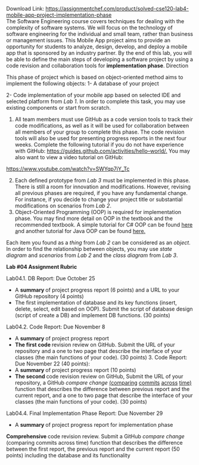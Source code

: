 Download Link: https://assignmentchef.com/product/solved-cse120-lab4-mobile-app-project-implementation-phase
<br>
The Software Engineering course covers techniques for dealing with the complexity of software systems. We will focus on the technology of software engineering for the individual and small team, rather than business or management issues. This Mobile App project aims to provide an opportunity for students to analyze, design, develop, and deploy a mobile app that is sponsored by an industry partner.  By the end of this lab, you will be able to define the main steps of developing a software project by using a code revision and collaboration tools for <strong>implementation phase</strong>. Direction

This phase of project which is based on object-oriented method aims to implement the following objects: 1-   A database of your project

2- Code implementation of your mobile app based on selected IDE and selected platform from <em>Lab 1</em>. In order to complete this task, you may use existing components or start from scratch.

<ol>

 <li>All team members must use GitHub as a code version tools to track their code modifications, as well as it will be used for collaboration between all members of your group to complete this phase. The code revision tools will also be used for presenting progress reports in the next four weeks. Complete the following tutorial if you do not have experience with GitHub: <a href="https://guides.github.com/activities/hello-world/">https://guides.github.com/activities/hello</a><a href="https://guides.github.com/activities/hello-world/">–</a><a href="https://guides.github.com/activities/hello-world/">world/</a><a href="https://guides.github.com/activities/hello-world/">.</a> You may also want to view a video tutorial on GitHub:</li>

</ol>

<a href="https://www.youtube.com/watch?v=SWYqp7iY_Tc">https://www.youtube.com/watch?v=SWYqp7iY_Tc</a>

<ol start="2">

 <li>Each defined prototype from <em>Lab 3 </em>must be implemented in this phase. There is still a room for innovation and modifications. However, revising all previous phases are required, if you have any fundamental change. For instance, if you decide to change your project title or substantial modifications on scenarios from <em>Lab 2</em>.</li>

 <li>Object-Oriented Programming (OOP) is required for implementation phase. You may find more detail on OOP in the textbook and the recommended textbook. A simple tutorial for C# OOP can be found <a href="https://msdn.microsoft.com/en-us/library/dd460654.aspx">here</a> <a href="https://msdn.microsoft.com/en-us/library/dd460654.aspx">a</a>nd another tutorial for Java OOP can be found <a href="https://docs.oracle.com/javase/tutorial/java/concepts/">here</a><a href="https://docs.oracle.com/javase/tutorial/java/concepts/">.</a></li>

</ol>

Each item you found as a <em>thing </em>from <em>Lab 2 </em>can be considered as an <em>object</em>. In order to find the relationship between objects, you may use <em>state diagram </em>and <em>scenarios </em>from <em>Lab 2 </em>and the <em>class diagram </em>from <em>Lab 3</em>.




<strong>Lab #04 Assignment Rubric </strong>

Lab04.1. DB Report: Due October 25

<ul>

 <li>A <strong>summary </strong>of project progress report (6 points) and a URL to your GitHub repository (4 points)</li>

 <li>The first implementation of database and its key functions (insert, delete, select, edit based on OOP). Submit the script of database design (script of create a DB) and implement DB functions. (30 points)</li>

</ul>

Lab04.2. Code Report: Due November 8

<ul>

 <li>A <strong>summary </strong>of project progress report</li>

 <li><strong>The first code </strong>revision review on GitHub. Submit the URL of your repository and a one to two page that describe the interface of your classes (the main functions of your code). (30 points) 3. Code Report: Due November 22 (40 points):</li>

 <li>A <strong>summary </strong>of project progress report (10 points)</li>

 <li><strong>The second </strong>code revision review on GitHub, Submit the URL of your repository, a GitHub <em>compare change </em><a href="https://help.github.com/articles/comparing-commits-across-time/">(</a><a href="https://help.github.com/articles/comparing-commits-across-time/">comparing</a> <a href="https://help.github.com/articles/comparing-commits-across-time/">commits</a> <a href="https://help.github.com/articles/comparing-commits-across-time/">across</a> <a href="https://help.github.com/articles/comparing-commits-across-time/">time</a><a href="https://help.github.com/articles/comparing-commits-across-time/">)</a> function that describes the difference between previous report and the current report, and a one to two page that describe the interface of your classes (the main functions of your code). (30 points)</li>

</ul>

Lab04.4. Final Implementation Phase Report: Due November 29

<ul>

 <li>A <strong>summary </strong>of project progress report for implementation phase</li>

</ul>

<strong>Comprehensive </strong>code revision review. Submit a GitHub <em>compare change </em>(comparing commits across time) function that describes the difference between the first report, the previous report and the current report (50 points) including the database and its functionality